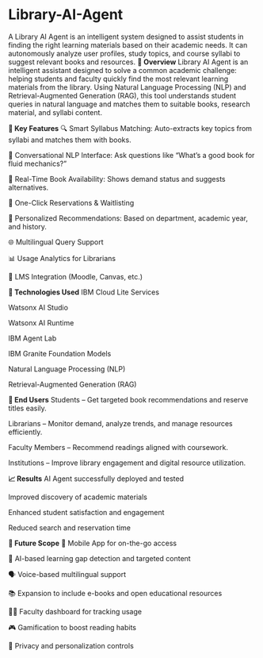 # Library-AI-Agent
A Library AI Agent is an intelligent system designed to assist students in finding the right  learning materials based on their academic needs. It can autonomously analyze user profiles, study  topics, and course syllabi to suggest relevant books and resources. 
**🚀 Overview**
Library AI Agent is an intelligent assistant designed to solve a common academic challenge: helping students and faculty quickly find the most relevant learning materials from the library. Using Natural Language Processing (NLP) and Retrieval-Augmented Generation (RAG), this tool understands student queries in natural language and matches them to suitable books, research material, and syllabi content.

**🧠 Key Features**
🔍 Smart Syllabus Matching: Auto-extracts key topics from syllabi and matches them with books.

💬 Conversational NLP Interface: Ask questions like “What’s a good book for fluid mechanics?”

📖 Real-Time Book Availability: Shows demand status and suggests alternatives.

📝 One-Click Reservations & Waitlisting

🎯 Personalized Recommendations: Based on department, academic year, and history.

🌐 Multilingual Query Support

📊 Usage Analytics for Librarians

🔗 LMS Integration (Moodle, Canvas, etc.)

**🧰 Technologies Used**
IBM Cloud Lite Services

Watsonx AI Studio

Watsonx AI Runtime

IBM Agent Lab

IBM Granite Foundation Models

Natural Language Processing (NLP)

Retrieval-Augmented Generation (RAG)

**👥 End Users**
Students – Get targeted book recommendations and reserve titles easily.

Librarians – Monitor demand, analyze trends, and manage resources efficiently.

Faculty Members – Recommend readings aligned with coursework.

Institutions – Improve library engagement and digital resource utilization.

**📈 Results**
AI Agent successfully deployed and tested

Improved discovery of academic materials

Enhanced student satisfaction and engagement

Reduced search and reservation time

**🔮 Future Scope**
📱 Mobile App for on-the-go access

🧠 AI-based learning gap detection and targeted content

🗣️ Voice-based multilingual support

📚 Expansion to include e-books and open educational resources

🧑‍🏫 Faculty dashboard for tracking usage

🎮 Gamification to boost reading habits

🔐 Privacy and personalization controls


